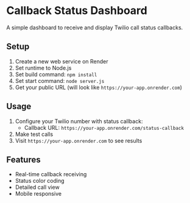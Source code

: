 # Callback Status Dashboard

A simple dashboard to receive and display Twilio call status callbacks.

## Setup
1. Create a new web service on Render
2. Set runtime to Node.js
3. Set build command: `npm install`
4. Set start command: `node server.js`
5. Get your public URL (will look like `https://your-app.onrender.com`)

## Usage
1. Configure your Twilio number with status callback:
   - Callback URL: `https://your-app.onrender.com/status-callback`
2. Make test calls
3. Visit `https://your-app.onrender.com` to see results

## Features
- Real-time callback receiving
- Status color coding
- Detailed call view
- Mobile responsive
